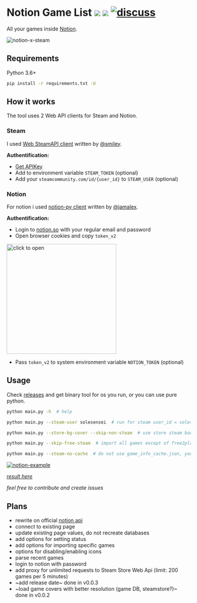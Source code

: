 # Notion Game List ![](https://img.shields.io/badge/version-0.0.9-blue) ![](https://app.travis-ci.com/solesensei/notion-game-list.svg?branch=master) [![discuss](https://img.shields.io/reddit/subreddit-subscribers/notion?label=Discuss%20r%2Fnotion-games-list&style=social)](https://www.reddit.com/r/Notion/comments/jiy1sb/notion_games_list/?utm_source=share&utm_medium=web2x&context=3)


All your games inside [Notion](https://www.notion.so/solesensei/Notion-Game-List-generated-0d0d39993755415bb8812563a2781d84).

![notion-x-steam](https://user-images.githubusercontent.com/24857057/87418150-eb088280-c5d9-11ea-87b1-ab77979a1b25.png)

## Requirements

Python 3.6+

```bash
pip install -r requirements.txt -U
```

## How it works

The tool uses 2 Web API clients for Steam and Notion.  

### Steam

I used [Web SteamAPI client](https://github.com/smiley/steamapi) written by [@smiley](https://github.com/smiley).

**Authentification:**
- [Get APIKey](https://steamcommunity.com/dev/apikey)
- Add to environment variable `STEAM_TOKEN` (optional)
- Add your `steamcommunity.com/id/{user_id}` to `STEAM_USER` (optional)

### Notion

For notion i used [notion-py client](https://github.com/jamalex/notion-py) written by [@jamalex](https://github.com/jamalex).

**Authentification:**

- Login to [notion.so](https://notion.so) with your regular email and password
- Open browser cookies and copy `token_v2`
<img src="https://user-images.githubusercontent.com/24857057/87415393-b4c90400-c5d5-11ea-9f67-79983a95bce9.png" alt="click to open" width="300">

- Pass `token_v2` to system environment variable `NOTION_TOKEN` (optional)

## Usage

Check [releases](https://github.com/solesensei/notion-game-list/releases/latest) and get binary tool for os you run, or you can use pure python.

```bash
python main.py -h  # help

python main.py --steam-user solesensei  # run for steam user_id = solesensei

python main.py --store-bg-cover --skip-non-steam  # use store steam background as cover and skip games that are no longer in store

python main.py --skip-free-steam  # import all games except of free2play

python main.py --steam-no-cache  # do not use game_info_cache.json, you can also remove the file
```

[![notion-example](https://user-images.githubusercontent.com/24857057/87416955-21450280-c5d8-11ea-976e-3242bc61ec49.png)](https://www.notion.so/solesensei/Notion-Game-List-generated-0d0d39993755415bb8812563a2781d84)

_[result here](https://www.notion.so/solesensei/Notion-Game-List-generated-0d0d39993755415bb8812563a2781d84)_

_feel free to contribute and create issues_

## Plans

- rewrite on official [notion api](https://developers.notion.com/)
- connect to existing page
- update existing page values, do not recreate databases
- add options for setting status
- add options for importing specific games
- options for disabling/enabling icons
- parse recent games
- login to notion with password
- add proxy for unlimited requests to Steam Store Web Api (limit: 200 games per 5 minutes)
- ~add release date~ done in v0.0.3
- ~load game covers with better resolution (game DB, steamstore?)~ done in v0.0.2
